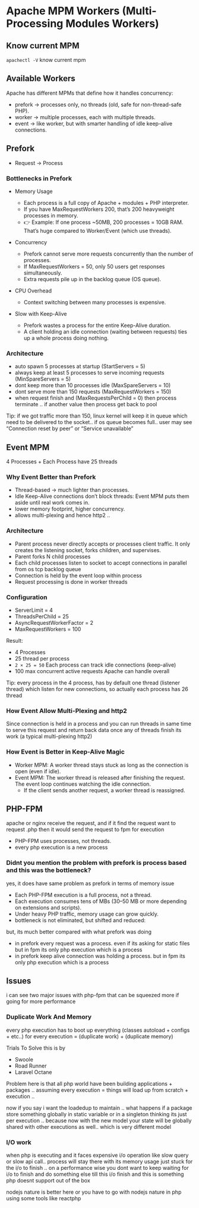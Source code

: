 # Apache MPM Workers (Multi-Processing Modules Workers)


## Know current MPM
`apachectl -V` know current mpm


## Available Workers
Apache has different MPMs that define how it handles concurrency:
- prefork → processes only, no threads (old, safe for non-thread-safe PHP).
- worker → multiple processes, each with multiple threads.
- event → like worker, but with smarter handling of idle keep-alive connections.

## Prefork
- Request -> Process

### Bottlenecks in Prefork
- Memory Usage
    - Each process is a full copy of Apache + modules + PHP interpreter.
    - If you have MaxRequestWorkers 200, that’s 200 heavyweight processes in memory.
    - 👉 Example:
    If one process ~50MB,
    200 processes = 10GB RAM.
    That’s huge compared to Worker/Event (which use threads).

- Concurrency
    - Prefork cannot serve more requests concurrently than the number of processes.
    - If MaxRequestWorkers = 50, only 50 users get responses simultaneously.
    - Extra requests pile up in the backlog queue (OS queue).

- CPU Overhead
    - Context switching between many processes is expensive.

- Slow with Keep-Alive
    - Prefork wastes a process for the entire Keep-Alive duration.
    - A client holding an idle connection (waiting between requests) ties up a whole process doing nothing.


### Architecture 
- auto spawn 5 processes at startup (StartServers = 5)
- always keep at least 5 processes to serve incoming requests (MinSpareServers = 5)
- dont keep more than 10 processes idle (MaxSpareServers = 10)
- dont serve more than 150 requests (MaxRequestWorkers = 150)
- when request finish and (MaxRequestsPerChild = 0) then process terminate .. if another value then process get back to pool

Tip: if we got traffic more than 150, linux kernel will keep it in queue which need to be delivered to the socket.. if os queue becomes full.. user may see “Connection reset by peer” or “Service unavailable”



## Event MPM
4 Processes + Each Process have 25 threads


### Why Event Better than Prefork
- Thread-based → much lighter than processes.
- Idle Keep-Alive connections don’t block threads: Event MPM puts them aside until real work comes in.
- lower memory footprint, higher concurrency.
- allows multi-plexing and hence http2 .. 

### Architecture
- Parent process never directly accepts or processes client traffic. It only creates the listening socket, forks children, and supervises.
- Parent forks N child processes
- Each child processes listen to socket to accept connections in parallel from os tcp backlog queue
- Connection is held by the event loop within process
- Request processing is done in worker threads

### Configuration
- ServerLimit = 4
- ThreadsPerChild = 25
- AsyncRequestWorkerFactor = 2
- MaxRequestWorkers = 100


Result:
- 4 Processes
- 25 thread per process
- `2 × 25 = 50` Each process can track idle connections (keep-alive)
- 100 max concurrent active requests Apache can handle overall


Tip: every process in the 4 process, has by default one thread (listener thread) which listen for new connections, so actually each process has 26 thread


### How Event Allow Multi-Plexing and http2
Since connection is held in a process and you can run threads in same time to serve this request and return back data once any of threads finish its work (a typical multi-plexing http2)


### How Event is Better in Keep-Alive Magic
- Worker MPM: A worker thread stays stuck as long as the connection is open (even if idle).
- Event MPM: The worker thread is released after finishing the request. The event loop continues watching the idle connection.
  - If the client sends another request, a worker thread is reassigned.




## PHP-FPM

apache or nginx receive the request, and if it find the request want to request .php then it would send the request to fpm for execution


- PHP-FPM uses processes, not threads.
- every php execution is a new process



### Didnt you mention the problem with prefork is process based and this was the bottleneck?

yes, it does have same problem as prefork in terms of memory issue
- Each PHP-FPM execution is a full process, not a thread.
- Each execution consumes tens of MBs (30–50 MB or more depending on extensions and scripts).
- Under heavy PHP traffic, memory usage can grow quickly.
- bottleneck is not eliminated, but shifted and reduced:


but, its much better compared with what prefork was doing
- in prefork every request was a process. even if its asking for static files but in fpm its only php execution which is a process
- in prefork keep alive connection was holding a process. but in fpm its only php execution which is a process

## Issues

i can see two major issues with php-fpm that can be squeezed more if going for more performance

### Duplicate Work And Memory
every php execution has to boot up everything (classes autoload + configs + etc..) for every execution = (duplicate work) + (duplicate memory)

Trials To Solve this is by 
- Swoole
- Road Runner
- Laravel Octane

Problem here is that all php world have been building applications + packages .. 
assuming every execution = things will load up from scratch + execution ..

now if you say i want the loadedup to maintain .. what happens if a package store something globally in static variable or in a singleton thinking its just per execution .. because now with the new model your state will be globally shared with other executions as well.. which is very different model


### I/O work
when php is executing and it faces expensive i/o operation like slow query or slow api call.. process will stay there with its memory usage just stuck for the i/o to finish .. on a performance wise you dont want to keep waiting for i/o to finish and do something else till this i/o finish and this is something php doesnt support out of the box

nodejs nature is better here or you have to go with nodejs nature in php using some tools like reactphp
